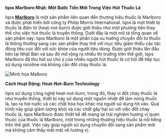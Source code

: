 **Iqos Marlboro Nhật: Một Bước Tiến Mới Trong Việc Hút Thuốc Lá** 

Iqos [**Marlboro**](https://huong247.vn/heet-sticks/malboro-nhat/) là một sản phẩm liên quan đến thương hiệu thuốc lá Marlboro và được phát triển bởi công ty Philip Morris International. Iqos là một thiết bị thuốc lá điện tử (heat-not-burn) được giới thiệu như một phương tiện thay thế cho việc hút thuốc lá truyền thống. Dưới đây là một mô tả tổng quan về sản phẩm này: Iqos Marlboro là một phần của xu hướng chuyển đổi từ thuốc lá thông thường sang các sản phẩm thay thế với mục tiêu giảm thiểu các tác động tiêu cực đối với sức khỏe của người tiêu dùng. Được giới thiệu lần đầu tiên tại Nhật Bản và sau đó mở rộng ra nhiều thị trường trên thế giới, Iqos Marlboro đã thu hút sự chú ý của nhiều người hút thuốc là cơ hội để tiếp tục sử dụng nicotine mà không cần đốt cháy thuốc lá.

 ![Minh họa Malboro](https://huong247.vn/wp-content/uploads/2022/07/Marlboro-Black-Menthol-for-iQOS-Marlboro-Nhat-1.jpg) 

**Cách Hoạt Động: Heat-Not-Burn Technology** 

Iqos sử dụng công nghệ heat-not-burn, trong đó, thay vì đốt cháy thuốc lá như truyền thống, thiết bị này sử dụng một nguồn nhiệt để làm nóng thuốc lá, tạo ra hơi nước và các chất hóa học khác mà người sử dụng hít vào. Quá trình này giúp giảm lượng khói và các chất gây hại so với việc đốt cháy thuốc lá. Iqos Marlboro được thiết kế để mang lại trải nghiệm hương vị quen thuộc của thuốc lá Marlboro, một trong những thương hiệu thuốc lá nổi tiếng trên thế giới. Việc này giúp người sử dụng chuyển đổi sang sản phẩm mới mà không cảm thấy mất mát về hương vị.
